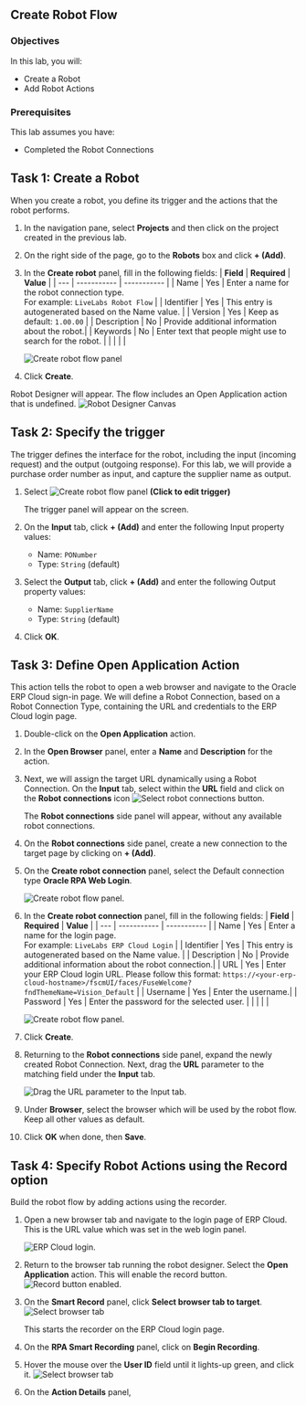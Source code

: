 ## Create Robot Flow

### Objectives

In this lab, you will:

* Create a Robot
* Add Robot Actions

### Prerequisites

This lab assumes you have:

* Completed the Robot Connections

## Task 1: Create a Robot

When you create a robot, you define its trigger and the actions that the robot performs.

1. In the navigation pane, select **Projects** and then click on the project created in the previous lab.

2. On the right side of the page, go to the **Robots** box and click **+ (Add)**.

3. In the **Create robot** panel, fill in the following fields:
    | **Field** | **Required** | **Value** |
    | --- | ----------- | ----------- |
    | Name          | Yes | Enter a name for the robot connection type. <br> For example: `LiveLabs Robot Flow`       |
    | Identifier    | Yes | This entry is autogenerated based on the Name value.  |
    | Version       | Yes | Keep as default: `1.00.00` |
    | Description   | No  | Provide additional information about the robot.|
    | Keywords      | No  | Enter text that people might use to search for the robot. |
    | | | |

    ![Create robot flow panel](images/create-robot-add.png " ")

4. Click **Create**.

Robot Designer will appear. The flow includes an Open Application action that is undefined.
![Robot Designer Canvas](images/robot-designer_after-create.png " ")

## Task 2: Specify the trigger

The trigger defines the interface for the robot, including the input (incoming request) and the output (outgoing response). For this lab, we will provide a purchase order number as input, and capture the supplier name as output.

1. Select ![Create robot flow panel](images/click-to-edit-trigger-button-small.png " ") **(Click to edit trigger)**

    The trigger panel will appear on the screen.

2. On the **Input** tab, click **+ (Add)** and enter the following Input property values:

    * Name: `PONumber`
    * Type: `String` (default)

3. Select the **Output** tab, click **+ (Add)** and enter the following Output property values:

    * Name: `SupplierName`
    * Type: `String` (default)

4. Click **OK**.



## Task 3: Define Open Application Action

This action tells the robot to open a web browser and navigate to the Oracle ERP Cloud sign-in page. We will define a Robot Connection, based on a Robot Connection Type, containing the URL and credentials to the ERP Cloud login page.

1. Double-click on the **Open Application** action.

2. In the **Open Browser** panel, enter a **Name** and **Description** for the action.

3. Next, we will assign the target URL dynamically using a Robot Connection. On the **Input** tab, select within the **URL** field and click on the **Robot connections** icon ![Select robot connections button](images/robot-connections-button.png " ").

    The **Robot connections** side panel will appear, without any available robot connections.

4. On the **Robot connections** side panel, create a new connection to the target page by clicking on **+ (Add)**.

5. On the **Create robot connection** panel, select the Default connection type **Oracle RPA Web Login**.

    ![Create robot flow panel](images/create-robot-connection_select-type.png " ").

6. In the **Create robot connection** panel, fill in the following fields:
    | **Field** | **Required** | **Value** |
    | --- | ----------- | ----------- |
    | Name        | Yes | Enter a name for the login page. <br> For example: `LiveLabs ERP Cloud Login` |
    | Identifier  | Yes | This entry is autogenerated based on the Name value.  |
    | Description | No  | Provide additional information about the robot connection.|
    | URL         | Yes | Enter your ERP Cloud login URL. Please follow this format: `https://<your-erp-cloud-hostname>/fscmUI/faces/FuseWelcome?fndThemeName=Vision_Default`  |
    | Username    | Yes  | Enter the username.|
    | Password    | Yes  | Enter the password for the selected user. |
    | | | |

    ![Create robot flow panel](images/create-robot-connection_configured.png " ").

7. Click **Create**.

8. Returning to the **Robot connections** side panel, expand the newly created Robot Connection. Next, drag the **URL** parameter to the matching field under the **Input** tab.

    ![Drag the URL parameter to the Input tab](images/robot-designer_open-browser_assign-url.png " ").

9. Under **Browser**, select the browser which will be used by the robot flow. Keep all other values as default.

10. Click **OK** when done, then **Save**.

## Task 4: Specify Robot Actions using the Record option

Build the robot flow by adding actions using the recorder.

1. Open a new browser tab and navigate to the login page of ERP Cloud. This is the URL value which was set in the web login panel.

    ![ERP Cloud login](images/robot-designer_erp-login.png " ").

2. Return to the browser tab running the robot designer. Select the **Open Application** action. This will enable the record button. ![Record button enabled](images/robot-designer_record-button.png " ").

3. On the **Smart Record** panel, click **Select browser tab to target**.
    ![Select browser tab](images/robot-designer_smart-record_select-browser.png " ")

    This starts the recorder on the ERP Cloud login page.

4. On the **RPA Smart Recording** panel, click on **Begin Recording**.

5. Hover the mouse over the **User ID** field until it lights-up green, and click it.
![Select browser tab](images/robot-designer_smart-record_select-user-id.png " ")

6. On the **Action Details** panel, 